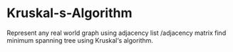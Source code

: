 # Kruskal-s-Algorithm
Represent any real world graph using adjacency list /adjacency matrix find minimum spanning tree using Kruskal‘s algorithm.
